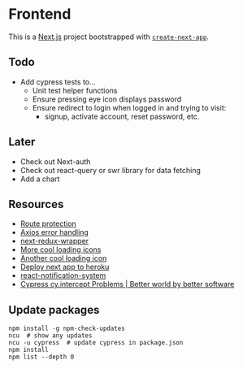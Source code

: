 # Frontend

This is a [Next.js](https://nextjs.org/) project bootstrapped with [`create-next-app`](https://github.com/vercel/next.js/tree/canary/packages/create-next-app).

## Todo

- Add cypress tests to...
  - Unit test helper functions
  - Ensure pressing eye icon displays password
  - Ensure redirect to login when logged in and trying to visit:
    - signup, activate account, reset password, etc.

## Later

- Check out Next-auth
- Check out react-query or swr library for data fetching
- Add a chart

## Resources

- [Route protection][url1]
- [Axios error handling](https://gist.github.com/fgilio/230ccd514e9381fafa51608fcf137253)
- [next-redux-wrapper](https://github.com/kirill-konshin/next-redux-wrapper)
- [More cool loading icons](https://youtu.be/AW0eFKDhAFg)
- [Another cool loading icon](https://youtu.be/xSNlsSfvwac)
- [Deploy next app to heroku](https://github.com/mars/heroku-nextjs)
- [react-notification-system](https://github.com/igorprado/react-notification-system)
- [Cypress cy.intercept Problems | Better world by better software](https://glebbahmutov.com/blog/cypress-intercept-problems/#no-overwriting-interceptors)

## Update packages

```
npm install -g npm-check-updates
ncu  # show any updates
ncu -u cypress  # update cypress in package.json
npm install
npm list --depth 0
```

[url1]: https://www.mikealche.com/software-development/how-to-implement-authentication-in-next-js-without-third-party-libraries
